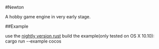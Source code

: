 #Newton

A hobby game engine in very early stage.

##Example

use the [nightly version rust](http://www.rust-lang.org/install.html) build the example(only tested on OS X 10.10):
    cargo run --example cocos


